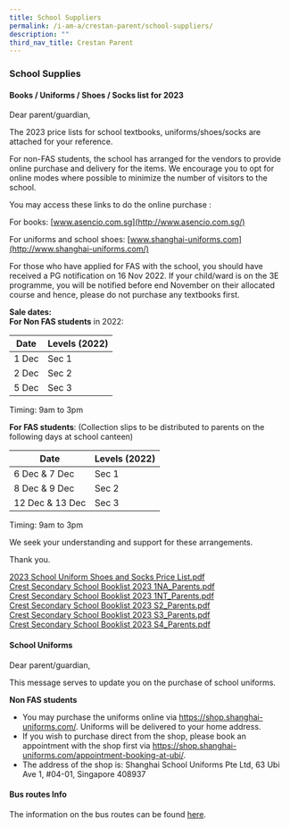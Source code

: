 ```yaml
---
title: School Suppliers
permalink: /i-am-a/crestan-parent/school-suppliers/
description: ""
third_nav_title: Crestan Parent
---
```

### School Supplies

#### Books / Uniforms / Shoes / Socks list for 2023

Dear parent/guardian,

  

The 2023 price lists for school textbooks, uniforms/shoes/socks are attached for your reference.

For non-FAS students, the school has arranged for the vendors to provide online purchase and delivery for the items. We encourage you to opt for online modes where possible to minimize the number of visitors to the school.

  

You may access these links to do the online purchase :

For books:&nbsp;[www.asencio.com.sg](http://www.asencio.com.sg/)

For uniforms and school shoes:&nbsp;[www.shanghai-uniforms.com](http://www.shanghai-uniforms.com/)

  

For those who have applied for FAS with the school, you should have received a PG notification on 16 Nov 2022. If your child/ward is on the 3E programme, you will be notified before end November on their allocated course and hence, please do not purchase any textbooks first.

  

**Sale dates:**<br>
**For Non FAS students**&nbsp;in 2022:  

| Date | Levels (2022) |
|---|---|
| 1 Dec | Sec 1 |
| 2 Dec | Sec 2 |
| 5 Dec | Sec 3 |

  

Timing: 9am to 3pm


**For FAS students**: (Collection slips to be distributed to parents on the following days at school canteen)

| Date | Levels (2022) |
|---|---|
| 6 Dec &amp; 7 Dec | Sec 1 |
| 8 Dec &amp; 9 Dec | Sec 2 |
| 12 Dec &amp; 13 Dec | Sec 3 |

  

Timing: 9am to 3pm

We seek your understanding and support for these arrangements.


Thank you.



[2023 School Uniform Shoes and Socks Price List.pdf](/files/ss1.pdf)<br>
[Crest Secondary School Booklist 2023 1NA\_Parents.pdf](/files/ss2.pdf)<br>
[Crest Secondary School Booklist 2023 1NT\_Parents.pdf](/files/ss3.pdf)<br>
[Crest Secondary School Booklist 2023 S2\_Parents.pdf](/files/ss4.pdf) <br>
[Crest Secondary School Booklist 2023 S3\_Parents.pdf](/files/ss5.pdf)<br>
[Crest Secondary School Booklist 2023 S4\_Parents.pdf](/files/ss6.pdf)

  

#### School Uniforms

Dear parent/guardian,

  

This message serves to update you on the purchase of school uniforms.

  

**Non FAS students**

*   You may purchase the uniforms online via https://shop.shanghai-uniforms.com/. Uniforms will be delivered to your home address.
*   If you wish to purchase direct from the shop, please book an appointment with the shop first via https://shop.shanghai-uniforms.com/appointment-booking-at-ubi/.
*   The address of the shop is: Shanghai School Uniforms Pte Ltd, 63 Ubi Ave 1, #04-01, Singapore 408937

#### Bus routes Info

The information on the bus routes can be found&nbsp;[here](/i-am-a/crestan-parent/shuttle-bus-service/).